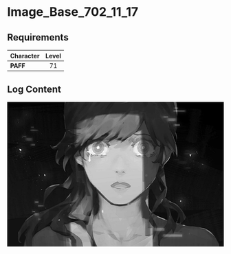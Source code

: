 # Image_Base_702_11_17
## Requirements
|Character|Level|
|---------|:---:|
|**PAFF** | 71  |

## Log Content
![pos5402.png](./attachments/pos5402.png)

